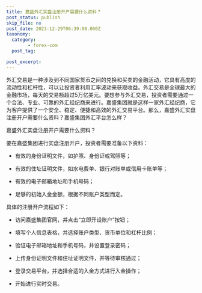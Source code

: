 ```yaml
---
title: 嘉盛外汇实盘注册开户需要什么资料？
post_status: publish
skip_file: no
post_date: 2023-12-29T06:39:00.000Z
taxonomy:
  category:
        - forex-com
  post_tag:

post_excerpt: 
---
```

外汇交易是一种涉及到不同国家货币之间的兑换和买卖的金融活动，它具有高度的流动性和杠杆性，可以让投资者利用汇率波动来获取收益。外汇交易是全球最大的金融市场，每天的交易额超过5万亿美元。要想参与外汇交易，投资者需要通过一个合法、专业、可靠的外汇经纪商来进行。嘉盛集团就是这样一家外汇经纪商，它为客户提供了一个安全、稳定、便捷和高效的外汇交易平台。那么，嘉盛外汇实盘注册开户需要什么资料？嘉盛集团外汇平台怎么样？

嘉盛外汇实盘注册开户需要什么资料？

要在嘉盛集团进行实盘注册开户，投资者需要准备以下资料：

* 有效的身份证明文件，如护照、身份证或驾照等；

* 有效的住址证明文件，如水电费单、银行对账单或信用卡账单等；

* 有效的电子邮箱地址和手机号码；

* 足够的初始入金金额，根据不同账户类型而定。

具体的注册开户流程如下：

* 访问嘉盛集团官网，并点击“立即开设账户”按钮；

* 填写个人信息表格，并选择账户类型、货币单位和杠杆比例；

* 验证电子邮箱地址和手机号码，并设置登录密码；

* 上传身份证明文件和住址证明文件，并等待审核通过；

* 登录交易平台，并选择合适的入金方式进行入金操作；

* 开始进行实时交易。